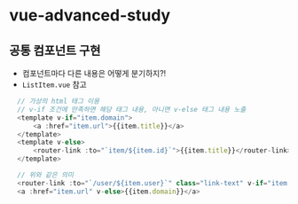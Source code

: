 # vue-advanced-study

## 공통 컴포넌트 구현
- 컴포넌트마다 다른 내용은 어떻게 분기하지?!
- ```ListItem.vue``` 참고
```javascript
  // 가상의 html 태그 이용
  // v-if 조건에 만족하면 해당 태그 내용, 아니면 v-else 태그 내용 노출
  <template v-if="item.domain">
      <a :href="item.url">{{item.title}}</a>
  </template>
  <template v-else>
      <router-link :to="`item/${item.id}`">{{item.title}}</router-link>
  </template>

  // 위와 같은 의미
  <router-link :to="`/user/${item.user}`" class="link-text" v-if="item.user">{{item.user}}</router-link>
  <a :href="item.url" v-else>{{item.domain}}</a> 
```